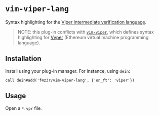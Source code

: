# `vim-viper-lang`

Syntax highlighting for the [Viper intermediate verification
language](https://www.pm.inf.ethz.ch/research/viper.html).

> NOTE: this plug-in conflicts with [`vim-viper`](https://github.com/chgue/vim-viper), which defines
> syntax highlighting for [Vyper](https://github.com/vyperlang/vyper) (Ethereum virtual machine
> programming language).

## Installation

Install using your plug-in manager. For instance, using `dein`:

```vim
call dein#add('f4z3r/vim-viper-lang', {'on_ft': 'viper'})
```

## Usage

Open a `*.vpr` file.

